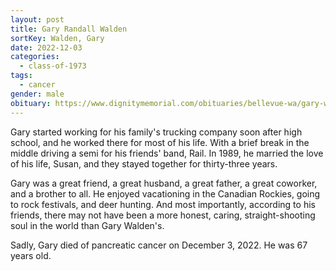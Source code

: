 ```yaml
---
layout: post
title: Gary Randall Walden
sortKey: Walden, Gary
date: 2022-12-03
categories:
  - class-of-1973
tags:
  - cancer
gender: male
obituary: https://www.dignitymemorial.com/obituaries/bellevue-wa/gary-walden-11053704
---
```

Gary started working for his family's trucking company soon after high school, and he worked there for most of his life. With a brief break in the middle driving a semi for his friends' band, Rail. In 1989, he married the love of his life, Susan, and they stayed together for thirty-three years.

Gary was a great friend, a great husband, a great father, a great coworker, and a brother to all. He enjoyed vacationing in the Canadian Rockies, going to rock festivals, and deer hunting. And most importantly, according to his friends, there may not have been a more honest, caring, straight-shooting soul in the world than Gary Walden's.

Sadly, Gary died of pancreatic cancer on December 3, 2022. He was 67 years old.